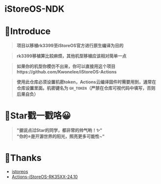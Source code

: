 # iStoreOS-NDK

# 🤔Introduce
> **项目以移植rk3399至iStoreOS官方进行原生编译为目的**

> **rk3399移植算比较麻烦，其他机型移植应该相对简单一点**

> **如果你的机型你模仿不出来，你可以直接用这个项目https://github.com/Kwonelee/iStoreOS-Actions**

> **使用此仓库必须设置机密token，Actions云编译固件时需要用到，通常在仓库设置里面。机密键名为 `GH_TOKEN`（严禁在仓库可视代码中填写，否则后果自负）**

# 🌟Star戳一戳咯😀
> **"据说点过Star的同学，都非常的帅气哟！✨"**  
> **"你的⭐️是开源世界的阳光，照亮更多可能性~"**  

# 🙏Thanks
- [istoreos](https://github.com/istoreos/istoreos)
- [Actions-iStoreOS-RK35XX-24.10](https://github.com/xiaomeng9597/Actions-iStoreOS-RK35XX-24.10)
